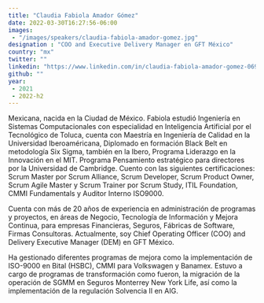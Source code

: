 ```yaml
---
title: "Claudia Fabiola Amador Gómez"
date: 2022-03-30T16:27:56-06:00
images: 
 - "/images/speakers/claudia-fabiola-amador-gomez.jpg"
designation : "COO and Executive Delivery Manager en GFT México"
country: "mx"
twitter: ""
linkedin: "https://www.linkedin.com/in/claudia-fabiola-amador-gomez-0692a225/"
github: ""
year: 
 - 2021
 - 2022-h2
---
```


Mexicana, nacida en la Ciudad de México. Fabiola estudió Ingeniería en Sistemas Computacionales con especialidad en Inteligencia Artificial por el Tecnológico de Toluca, cuenta con Maestría en Ingeniería de Calidad en la Universidad Iberoaméricana, Diplomado en formación Black Belt en metodología Six Sigma, también en la Ibero, Programa Liderazgo en la Innovación en el MIT. Programa Pensamiento estratégico para directores por la Universidad de Cambridge. Cuento con las siguientes certificaciones: Scrum Master por Scrum Alliance, Scrum Developer, Scrum Product Owner, Scrum Agile Master y Scrum Trainer por Scrum Study, ITIL Foundation, CMMI Fundamentals y Auditor Interno ISO9000.

Cuenta con más de 20 años de experiencia en administración de programas y proyectos, en áreas de Negocio, Tecnología de Información y Mejora Continua, para empresas Financieras, Seguros, Fábricas de Software, Firmas Consultoras. Actualmente, soy Chief Operating Officer (COO) and Delivery Executive Manager (DEM) en GFT México.

Ha gestionado diferentes programas de mejora como la implementación de ISO-9000 en Bital (HSBC), CMMI para Volkswagen y Banamex. Estuvo a cargo de programas de transformación como fueron, la migración de la operación de SGMM en Seguros Monterrey New York Life, así como la implementación de la regulación Solvencia II en AIG.